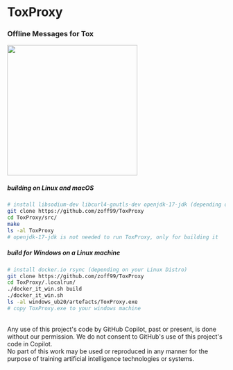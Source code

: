 # ToxProxy

### Offline Messages for Tox

<img height="300" src="https://raw.githubusercontent.com/zoff99/ToxProxy/zoff99/tweaks_001/pix/toxproxy_001_medium.jpg"></img><br>

##### building on Linux and macOS

```bash
# install libsodium-dev libcurl4-gnutls-dev openjdk-17-jdk (depending on your OS)
git clone https://github.com/zoff99/ToxProxy
cd ToxProxy/src/
make
ls -al ToxProxy
# openjdk-17-jdk is not needed to run ToxProxy, only for building it
```

##### build for Windows on a Linux machine

```bash
# install docker.io rsync (depending on your Linux Distro)
git clone https://github.com/zoff99/ToxProxy
cd ToxProxy/.localrun/
./docker_it_win.sh build
./docker_it_win.sh
ls -al windows_ub20/artefacts/ToxProxy.exe
# copy ToxProxy.exe to your windows machine
```

<br>
Any use of this project's code by GitHub Copilot, past or present, is done
without our permission.  We do not consent to GitHub's use of this project's
code in Copilot.
<br>
No part of this work may be used or reproduced in any manner for the purpose of training artificial intelligence technologies or systems.


